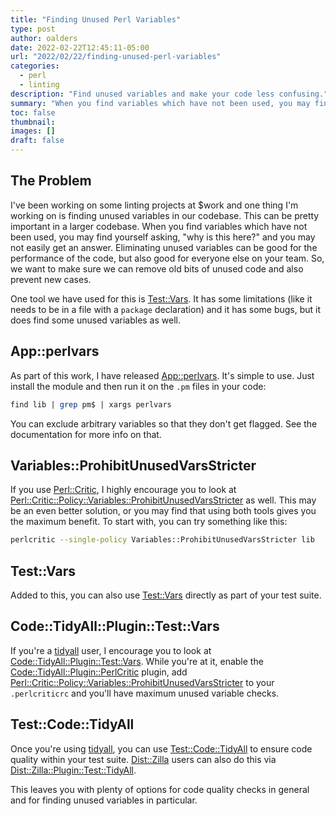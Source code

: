 ```yaml
---
title: "Finding Unused Perl Variables"
type: post
author: oalders
date: 2022-02-22T12:45:11-05:00
url: "2022/02/22/finding-unused-perl-variables"
categories:
  - perl
  - linting
description: "Find unused variables and make your code less confusing."
summary: "When you find variables which have not been used, you may find yourself asking, \"why is this here?\" and you may not easily get an answer. Eliminating unused variables can be good for the performance of the code, but also good for everyone else on your team. So, we want to make sure we can remove old bits of unused code and also prevent new cases."
toc: false
thumbnail:
images: []
draft: false
---
```

## The Problem

I've been working on some linting projects at $work and one thing I'm working
on is finding unused variables in our codebase. This can be pretty important in
a larger codebase. When you find variables which have not been used, you may
find yourself asking, "why is this here?" and you may not easily get an answer.
Eliminating unused variables can be good for the performance of the code, but
also good for everyone else on your team. So, we want to make sure we can
remove old bits of unused code and also prevent new cases.

One tool we have used for this is [Test::Vars](https://metacpan.org/pod/Test::Vars). It has some limitations (like it needs to be in a file with a `package` declaration) and it has some bugs, but it does find some unused variables as well.

## App::perlvars

As part of this work, I have released [App::perlvars](https://metacpan.org/pod/App::perlvars). It's simple to use. Just install the module and then run it on the `.pm` files in your code:

```perl
find lib | grep pm$ | xargs perlvars
```

You can exclude arbitrary variables so that they don't get flagged. See the documentation for more info on that.

## Variables::ProhibitUnusedVarsStricter

If you use [Perl::Critic](https://metacpan.org/pod/Perl::Critic), I highly
encourage you to look at
[Perl::Critic::Policy::Variables::ProhibitUnusedVarsStricter](https://metacpan.org/pod/Perl::Critic::Policy::Variables::ProhibitUnusedVarsStricter)
as well. This may be an even better solution, or you may find that using both
tools gives you the maximum benefit. To start with, you can try something like
this:

```bash
perlcritic --single-policy Variables::ProhibitUnusedVarsStricter lib
```

## Test::Vars

Added to this, you can also use [Test::Vars](https://metacpan.org/pod/Test::Vars) directly as part of your test suite.

## Code::TidyAll::Plugin::Test::Vars

If you're a [tidyall](https://metacpan.org/pod/tidyall) user, I encourage you
to look at
[Code::TidyAll::Plugin::Test::Vars](https://metacpan.org/pod/Code::TidyAll::Plugin::Test::Vars).
While you're at it, enable the
[Code::TidyAll::Plugin::PerlCritic](https://metacpan.org/pod/Code::TidyAll::Plugin::PerlCritic)
plugin, add
[Perl::Critic::Policy::Variables::ProhibitUnusedVarsStricter](https://metacpan.org/pod/Perl::Critic::Policy::Variables::ProhibitUnusedVarsStricter)
to your `.perlcriticrc` and you'll have maximum unused variable checks.

## Test::Code::TidyAll

Once you're using [tidyall](https://metacpan.org/pod/tidyall), you can use
[Test::Code::TidyAll](https://metacpan.org/pod/Test::Code::TidyAll) to ensure
code quality within your test suite.
[Dist::Zilla](https://metacpan.org/pod/Dist::Zilla) users can also do this via
[Dist::Zilla::Plugin::Test::TidyAll](https://metacpan.org/pod/Dist::Zilla::Plugin::Test::TidyAll).

This leaves you with plenty of options for code quality checks in general and
for finding unused variables in particular.
